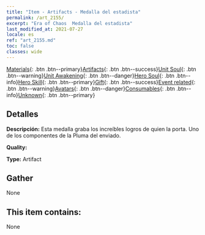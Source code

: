 ```yaml
---
title: "Item - Artifacts - Medalla del estadista"
permalink: /art_2155/
excerpt: "Era of Chaos  Medalla del estadista"
last_modified_at: 2021-07-27
locale: es
ref: "art_2155.md"
toc: false
classes: wide
---
```

 [Materials](/ItemsES/){: .btn .btn--primary}[Artifacts](/ItemsES/Artifacts/){: .btn .btn--success}[Unit Soul](/ItemsES/UnitSoul/){: .btn .btn--warning}[Unit Awakening](/ItemsES/UnitAwakening/){: .btn .btn--danger}[Hero Soul](/ItemsES/HeroSoul/){: .btn .btn--info}[Hero Skill](/ItemsES/HeroSkill/){: .btn .btn--primary}[Gift](/ItemsES/Gift/){: .btn .btn--success}[Event related](/ItemsES/Events/){: .btn .btn--warning}[Avatars](/ItemsES/Avatars/){: .btn .btn--danger}[Consumables](/ItemsES/Consumables/){: .btn .btn--info}[Unknown](/ItemsES/Unknown/){: .btn .btn--primary}

## Detalles
 **Descripción:** Esta medalla graba los increíbles logros de quien la porta. Uno de los componentes de la Pluma del enviado.

 **Quality:** 

 **Type:** Artifact

## Gather

  None

## This item contains:

  None

